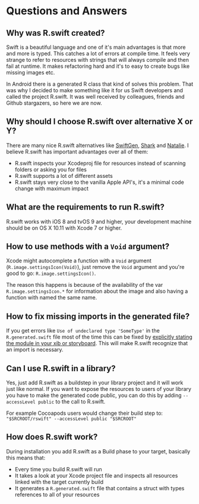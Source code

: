 # Questions and Answers

## Why was R.swift created?

Swift is a beautiful language and one of it's main advantages is that more and more is typed. This catches a lot of errors at compile time. It feels very strange to refer to resources with strings that will always compile and then fail at runtime. It makes refactoring hard and it's to easy to create bugs like missing images etc.

In Android there is a generated R class that kind of solves this problem. That was why I decided to make something like it for us Swift developers and called the project R.swift. It was well received by colleagues, friends and Github stargazers, so here we are now.

## Why should I choose R.swift over alternative X or Y?

There are many nice R.swift alternatives like [SwiftGen](https://github.com/AliSoftware/SwiftGen), [Shark](https://github.com/kaandedeoglu/Shark) and [Natalie](https://github.com/krzyzanowskim/Natalie). I believe R.swift has important advantages over all of them:
- R.swift inspects your Xcodeproj file for resources instead of scanning folders or asking you for files
- R.swift supports a lot of different assets
- R.swift stays very close to the vanilla Apple API's, it's a minimal code change with maximum impact

## What are the requirements to run R.swift?

R.swift works with iOS 8 and tvOS 9 and higher, your development machine should be on OS X 10.11 with Xcode 7 or higher.

## How to use methods with a `Void` argument?

Xcode might autocomplete a function with a `Void` argument (`R.image.settingsIcon(Void)`), just remove the `Void` argument and you're good to go: `R.image.settingsIcon()`.

The reason this happens is because of the availability of the var `R.image.settingsIcon.*` for information about the image and also having a function with named the same name.

## How to fix missing imports in the generated file?

If you get errors like `Use of undeclared type 'SomeType'` in the `R.generated.swift` file most of the time this can be fixed by [explicitly stating the module in your xib or storyboard](Images/ExplicitCustomModule.png). This will make R.swift recognize that an import is necessary.

## Can I use R.swift in a library?

Yes, just add R.swift as a buildstep in your library project and it will work just like normal. If you want to expose the resources to users of your library you have to make the generated code public, you can do this by adding `--accessLevel public` to the call to R.swift.

For example Cocoapods users would change their build step to: `"$SRCROOT/rswift" --accessLevel public "$SRCROOT"`

## How does R.swift work?

During installation you add R.swift as a Build phase to your target, basically this means that:
- Every time you build R.swift will run
- It takes a look at your Xcode project file and inspects all resources linked with the target currently build
- It generates a `R.generated.swift` file that contains a struct with types references to all of your resources

